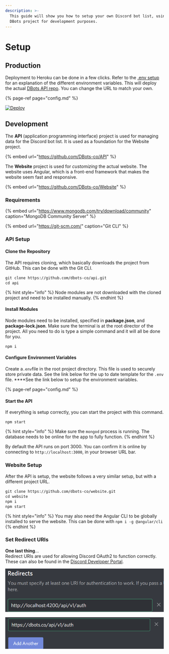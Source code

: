 ```yaml
---
description: >-
  This guide will show you how to setup your own Discord bot list, using the
  DBots project for development purposes.
---
```


# Setup

## Production

Deployment to Heroku can be done in a few clicks. Refer to the [.env setup](config.md) for an explanation of the different environment variables. This will deploy the actual [DBots API repo](https://github.com/dbots-co/api). You can change the URL to match your own.

{% page-ref page="config.md" %}

[![Deploy](https://www.herokucdn.com/deploy/button.svg)](https://heroku.com/deploy?template=https://github.com/dbots-co/api)

## Development

The **API** \(application programming interface\) project is used for managing data for the Discord bot list. It is used as a foundation for the Website project.

{% embed url="https://github.com/DBots-co/API" %}

The **Website** project is used for _customizing_ the actual website. The website uses Angular, which is a front-end framework that makes the website seem fast and responsive.

{% embed url="https://github.com/DBots-co/Website" %}

### Requirements

{% embed url="https://www.mongodb.com/try/download/community" caption="MongoDB Community Server" %}

{% embed url="https://git-scm.com/" caption="Git CLI" %}

### API Setup

#### Clone the Repository

The API requires cloning, which basically downloads the project from GitHub. This can be done with the Git CLI.

```text
git clone https://github.com/dbots-co/api.git
cd api
```

{% hint style="info" %}
Node modules are not downloaded with the cloned project and need to be installed manually.
{% endhint %}

#### Install Modules

Node modules need to be installed, specified in **package.json**, and **package-lock.json**. Make sure the terminal is at the root director of the project. All you need to do is type a simple command and it will all be done for you.

```text
npm i
```

#### Configure Environment Variables

Create a`.env`file in the root project directory. This file is used to securely store private data. See the link below for the up to date template for the `.env` file. ****See the link below to setup the environment variables.

{% page-ref page="config.md" %}

#### Start the API

If everything is setup correctly, you can start the project with this command.

```text
npm start
```

{% hint style="info" %}
Make sure the `mongod` process is running. The database needs to be online for the app to fully function.
{% endhint %}

By default the API runs on port 3000. You can confirm it is online by connecting to `http://localhost:3000`, in your browser URL bar.

### Website Setup

After the API is setup, the website follows a very similar setup, but with a different project URL.

```text
git clone https://github.com/dbots-co/website.git
cd website
npm i
npm start
```

{% hint style="info" %}
You may also need the Angular CLI to be globally installed to serve the website. This can be done with `npm i -g @angular/cli`
{% endhint %}

### Set Redirect URIs

**One last thing**...  
Redirect URIs are used for allowing Discord OAuth2 to function correctly. These can also be found in the [Discord Developer Portal](https://discord.com/developers).

![Redirect URIs for Local Development](../../../.gitbook/assets/image%20%283%29.png)

![Redirect URIs that dbots.co Uses](../../../.gitbook/assets/image%20%2838%29.png)

